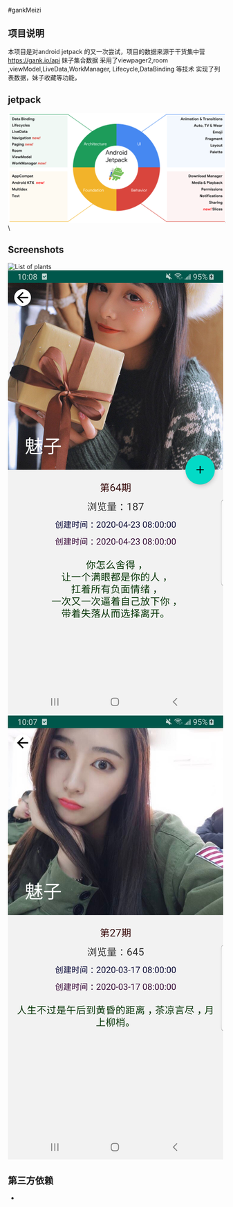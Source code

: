#gankMeizi



项目说明
-------
本项目是对android jetpack 的又一次尝试，项目的数据来源于干货集中营 
https://gank.io/api 妹子集合数据
采用了viewpager2,room ,viewModel,LiveData,WorkManager, Lifecycle,DataBinding 等技术
实现了列表数据，妹子收藏等功能，

jetpack
-------
![Android Jetpack](screenshots/jetpack_donut.png "Android Jetpack ")\

Screenshots
-----------
![List of plants](screenshots/device_01.png "A list of plants")
![Plant details](screenshots/device_2.png "Details for a specific plant")
![My Garden](screenshots/device_3.png "Plants that have been added to your garden")

第三方依赖
----------
*   

  










